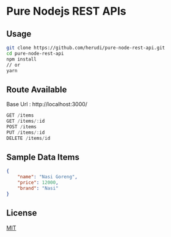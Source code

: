 # Pure Nodejs REST APIs

## Usage
```bash
git clone https://github.com/herudi/pure-node-rest-api.git
cd pure-node-rest-api
npm install
// or
yarn
```

## Route Available
Base Url : http://localhost:3000/
```js
GET /items
GET /items/:id
POST /items
PUT /items/:id
DELETE /items/id
```

## Sample Data Items
```json
{
    "name": "Nasi Goreng",
    "price": 12000,
    "brand": "Nasi"
}
```

## License

[MIT](LICENSE)


